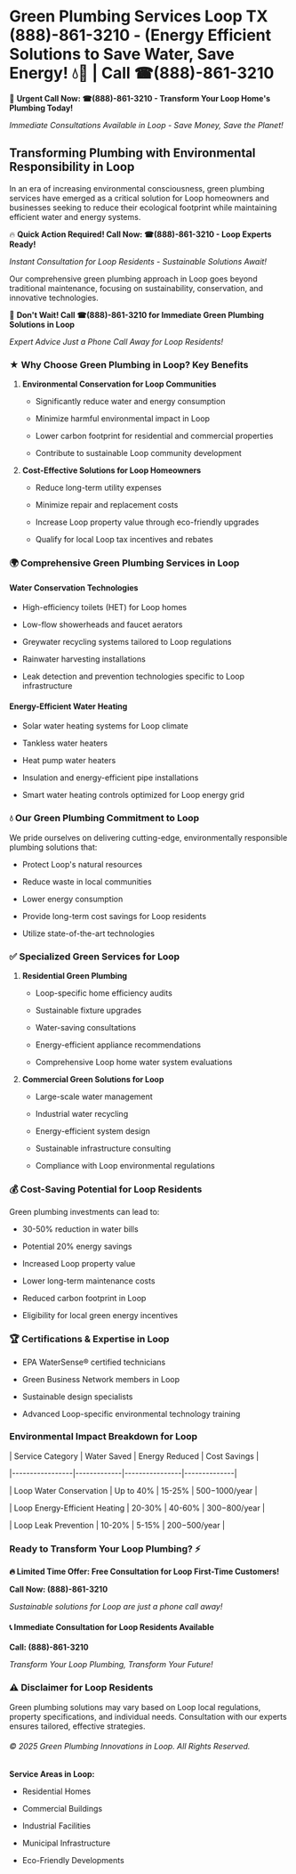 # Green Plumbing Services Loop TX (888)-861-3210 - (Energy Efficient Solutions to Save Water, Save Energy! 💧🌿 | Call ☎(888)-861-3210

🚨 **Urgent Call Now: ☎(888)-861-3210 - Transform Your Loop Home's Plumbing Today!**
*Immediate Consultations Available in Loop - Save Money, Save the Planet!*

## Transforming Plumbing with Environmental Responsibility in Loop

In an era of increasing environmental consciousness, green plumbing services have emerged as a critical solution for Loop homeowners and businesses seeking to reduce their ecological footprint while maintaining efficient water and energy systems. 

🔥 **Quick Action Required! Call Now: ☎(888)-861-3210 - Loop Experts Ready!**
*Instant Consultation for Loop Residents - Sustainable Solutions Await!*

Our comprehensive green plumbing approach in Loop goes beyond traditional maintenance, focusing on sustainability, conservation, and innovative technologies.

🚨 **Don't Wait! Call ☎(888)-861-3210 for Immediate Green Plumbing Solutions in Loop**
*Expert Advice Just a Phone Call Away for Loop Residents!*

### ★ Why Choose Green Plumbing in Loop? Key Benefits

1. **Environmental Conservation for Loop Communities** 
   - Significantly reduce water and energy consumption
   - Minimize harmful environmental impact in Loop
   - Lower carbon footprint for residential and commercial properties
   - Contribute to sustainable Loop community development

2. **Cost-Effective Solutions for Loop Homeowners** 
   - Reduce long-term utility expenses
   - Minimize repair and replacement costs
   - Increase Loop property value through eco-friendly upgrades
   - Qualify for local Loop tax incentives and rebates

### 🌍 Comprehensive Green Plumbing Services in Loop

#### Water Conservation Technologies
- High-efficiency toilets (HET) for Loop homes
- Low-flow showerheads and faucet aerators
- Greywater recycling systems tailored to Loop regulations
- Rainwater harvesting installations
- Leak detection and prevention technologies specific to Loop infrastructure

#### Energy-Efficient Water Heating
- Solar water heating systems for Loop climate
- Tankless water heaters
- Heat pump water heaters
- Insulation and energy-efficient pipe installations
- Smart water heating controls optimized for Loop energy grid

### 💧 Our Green Plumbing Commitment to Loop

We pride ourselves on delivering cutting-edge, environmentally responsible plumbing solutions that:
- Protect Loop's natural resources
- Reduce waste in local communities
- Lower energy consumption
- Provide long-term cost savings for Loop residents
- Utilize state-of-the-art technologies

### ✅ Specialized Green Services for Loop

1. **Residential Green Plumbing**
   - Loop-specific home efficiency audits
   - Sustainable fixture upgrades
   - Water-saving consultations
   - Energy-efficient appliance recommendations
   - Comprehensive Loop home water system evaluations

2. **Commercial Green Solutions for Loop**
   - Large-scale water management
   - Industrial water recycling
   - Energy-efficient system design
   - Sustainable infrastructure consulting
   - Compliance with Loop environmental regulations

### 💰 Cost-Saving Potential for Loop Residents

Green plumbing investments can lead to:
- 30-50% reduction in water bills
- Potential 20% energy savings
- Increased Loop property value
- Lower long-term maintenance costs
- Reduced carbon footprint in Loop
- Eligibility for local green energy incentives

### 🏆 Certifications & Expertise in Loop

- EPA WaterSense® certified technicians
- Green Business Network members in Loop
- Sustainable design specialists
- Advanced Loop-specific environmental technology training

### Environmental Impact Breakdown for Loop

| Service Category | Water Saved | Energy Reduced | Cost Savings |
|-----------------|-------------|----------------|--------------|
| Loop Water Conservation | Up to 40% | 15-25% | $500-$1000/year |
| Loop Energy-Efficient Heating | 20-30% | 40-60% | $300-$800/year |
| Loop Leak Prevention | 10-20% | 5-15% | $200-$500/year |

### Ready to Transform Your Loop Plumbing? ⚡

**🔥 Limited Time Offer: Free Consultation for Loop First-Time Customers!**

**Call Now: (888)-861-3210**
*Sustainable solutions for Loop are just a phone call away!*

#### 📞 Immediate Consultation for Loop Residents Available

**Call: (888)-861-3210**
*Transform Your Loop Plumbing, Transform Your Future!*

### ⚠️ Disclaimer for Loop Residents

Green plumbing solutions may vary based on Loop local regulations, property specifications, and individual needs. Consultation with our experts ensures tailored, effective strategies.

###### © 2025 Green Plumbing Innovations in Loop. All Rights Reserved.

**Service Areas in Loop:** 
- Residential Homes
- Commercial Buildings
- Industrial Facilities
- Municipal Infrastructure
- Eco-Friendly Developments